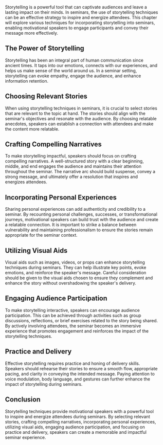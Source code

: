 
Storytelling is a powerful tool that can captivate audiences and leave a lasting impact on their minds. In seminars, the use of storytelling techniques can be an effective strategy to inspire and energize attendees. This chapter will explore various techniques for incorporating storytelling into seminars, enabling motivational speakers to engage participants and convey their message more effectively.

The Power of Storytelling
-------------------------

Storytelling has been an integral part of human communication since ancient times. It taps into our emotions, connects with our experiences, and helps us make sense of the world around us. In a seminar setting, storytelling can evoke empathy, engage the audience, and enhance information retention.

Choosing Relevant Stories
-------------------------

When using storytelling techniques in seminars, it is crucial to select stories that are relevant to the topic at hand. The stories should align with the seminar's objectives and resonate with the audience. By choosing relatable anecdotes, speakers can establish a connection with attendees and make the content more relatable.

Crafting Compelling Narratives
------------------------------

To make storytelling impactful, speakers should focus on crafting compelling narratives. A well-structured story with a clear beginning, middle, and end engages the audience and maintains their attention throughout the seminar. The narrative arc should build suspense, convey a strong message, and ultimately offer a resolution that inspires and energizes attendees.

Incorporating Personal Experiences
----------------------------------

Sharing personal experiences can add authenticity and credibility to a seminar. By recounting personal challenges, successes, or transformational journeys, motivational speakers can build trust with the audience and create a relatable connection. It is important to strike a balance between vulnerability and maintaining professionalism to ensure the stories remain appropriate for the seminar context.

Utilizing Visual Aids
---------------------

Visual aids such as images, videos, or props can enhance storytelling techniques during seminars. They can help illustrate key points, evoke emotions, and reinforce the speaker's message. Careful consideration should be given to the visual aids chosen to ensure they complement and enhance the story without overshadowing the speaker's delivery.

Engaging Audience Participation
-------------------------------

To make storytelling interactive, speakers can encourage audience participation. This can be achieved through activities such as group discussions, reflections, or brief exercises related to the story being shared. By actively involving attendees, the seminar becomes an immersive experience that promotes engagement and reinforces the impact of the storytelling techniques.

Practice and Delivery
---------------------

Effective storytelling requires practice and honing of delivery skills. Speakers should rehearse their stories to ensure a smooth flow, appropriate pacing, and clarity in conveying the intended message. Paying attention to voice modulation, body language, and gestures can further enhance the impact of storytelling during seminars.

Conclusion
----------

Storytelling techniques provide motivational speakers with a powerful tool to inspire and energize attendees during seminars. By selecting relevant stories, crafting compelling narratives, incorporating personal experiences, utilizing visual aids, engaging audience participation, and focusing on practice and delivery, speakers can create a memorable and impactful seminar experience.

